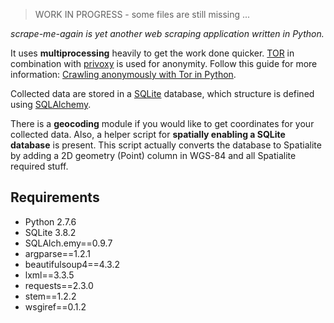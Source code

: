 > WORK IN PROGRESS - some files are still missing ...

*scrape-me-again is yet another web scraping application written in Python.*

It uses **multiprocessing** heavily to get the work done quicker. [TOR](https://www.torproject.org/) in combination with [privoxy](http://www.privoxy.org/) is used for anonymity. Follow this guide for more information: [Crawling anonymously with Tor in Python](http://sacharya.com/crawling-anonymously-with-tor-in-python/).

Collected data are stored in a [SQLite](http://www.sqlite.org/) database, which structure is defined using [SQLAlchemy](http://www.sqlalchemy.org/).

There is a **geocoding** module if you would like to get coordinates for your collected data.
Also, a helper script for **spatially enabling a SQLite database** is present. This script actually converts the database
to Spatialite by adding a 2D geometry (Point) column in WGS-84 and all Spatialite required stuff.

## Requirements
* Python 2.7.6
* SQLite 3.8.2
* SQLAlch.emy==0.9.7
* argparse==1.2.1
* beautifulsoup4==4.3.2
* lxml==3.3.5
* requests==2.3.0
* stem==1.2.2
* wsgiref==0.1.2

